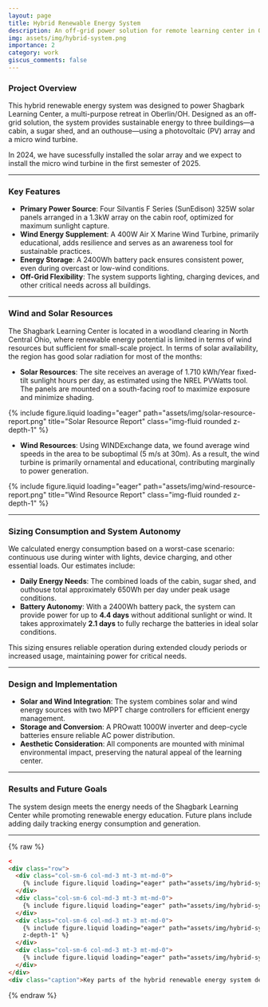 ```yaml
---
layout: page
title: Hybrid Renewable Energy System
description: An off-grid power solution for remote learning center in Oberlin/OH.
img: assets/img/hybrid-system.png
importance: 2
category: work
giscus_comments: false
---
```


### Project Overview

This hybrid renewable energy system was designed to power Shagbark Learning Center, a multi-purpose retreat in Oberlin/OH. Designed as an off-grid solution, the system provides sustainable energy to three buildings—a cabin, a sugar shed, and an outhouse—using a photovoltaic (PV) array and a micro wind turbine.

In 2024, we have sucessfully installed the solar array and we expect to install the micro wind turbine in the first semester of 2025.

---

### Key Features

- **Primary Power Source**: Four Silvantis F Series (SunEdison) 325W solar panels arranged in a 1.3kW array on the cabin roof, optimized for maximum sunlight capture.
- **Wind Energy Supplement**: A 400W Air X Marine Wind Turbine, primarily educational, adds resilience and serves as an awareness tool for sustainable practices.
- **Energy Storage**: A 2400Wh battery pack ensures consistent power, even during overcast or low-wind conditions.
- **Off-Grid Flexibility**: The system supports lighting, charging devices, and other critical needs across all buildings.

---

### Wind and Solar Resources

The Shagbark Learning Center is located in a woodland clearing in North Central Ohio, where renewable energy potential is limited in terms of wind resources but sufficient for small-scale project. In terms of solar availability, the region has good solar radiation for most of the months:

- **Solar Resources**: The site receives an average of 1.710 kWh/Year fixed-tilt sunlight hours per day, as estimated using the NREL PVWatts tool. The panels are mounted on a south-facing roof to maximize exposure and minimize shading.

<div class="row">
    <div class="col-sm mt-3 mt-md-0">
        {% include figure.liquid loading="eager" path="assets/img/solar-resource-report.png" title="Solar Resource Report" class="img-fluid rounded z-depth-1" %}
    </div>
</div>

- **Wind Resources**: Using WINDExchange data, we found average wind speeds in the area to be suboptimal (5 m/s at 30m). As a result, the wind turbine is primarily ornamental and educational, contributing marginally to power generation.

<div class="row">
    <div class="col-sm mt-3 mt-md-0">
        {% include figure.liquid loading="eager" path="assets/img/wind-resource-report.png" title="Wind Resource Report" class="img-fluid rounded z-depth-1" %}
    </div>
</div>

---

### Sizing Consumption and System Autonomy

We calculated energy consumption based on a worst-case scenario: continuous use during winter with lights, device charging, and other essential loads. Our estimates include:

- **Daily Energy Needs**: The combined loads of the cabin, sugar shed, and outhouse total approximately 650Wh per day under peak usage conditions.
- **Battery Autonomy**: With a 2400Wh battery pack, the system can provide power for up to **4.4 days** without additional sunlight or wind. It takes approximately **2.1 days** to fully recharge the batteries in ideal solar conditions.

This sizing ensures reliable operation during extended cloudy periods or increased usage, maintaining power for critical needs.

---

### Design and Implementation

- **Solar and Wind Integration**: The system combines solar and wind energy sources with two MPPT charge controllers for efficient energy management.
- **Storage and Conversion**: A PROwatt 1000W inverter and deep-cycle batteries ensure reliable AC power distribution.
- **Aesthetic Consideration**: All components are mounted with minimal environmental impact, preserving the natural appeal of the learning center.

---

### Results and Future Goals

The system design meets the energy needs of the Shagbark Learning Center while promoting renewable energy education. Future plans include adding daily tracking energy consumption and generation.

---

{% raw %}

```html
<
<div class="row">
  <div class="col-sm-6 col-md-3 mt-3 mt-md-0">
    {% include figure.liquid loading="eager" path="assets/img/hybrid-system-shagbark.png" title="Property" class="img-fluid rounded z-depth-1" %}
  </div>
  <div class="col-sm-6 col-md-3 mt-3 mt-md-0">
    {% include figure.liquid loading="eager" path="assets/img/hybrid-system-panel.png" title="Solar Panels" class="img-fluid rounded z-depth-1" %}
  </div>
  <div class="col-sm-6 col-md-3 mt-3 mt-md-0">
    {% include figure.liquid loading="eager" path="assets/img/hybrid-system-electrical.png" title="Electrical System" class="img-fluid rounded
    z-depth-1" %}
  </div>
  <div class="col-sm-6 col-md-3 mt-3 mt-md-0">
    {% include figure.liquid loading="eager" path="assets/img/hybrid-system.jpg" title="System" class="img-fluid rounded z-depth-1" %}
  </div>
</div>
<div class="caption">Key parts of the hybrid renewable energy system development at Shagbark Learning Center.</div>
```

{% endraw %}
